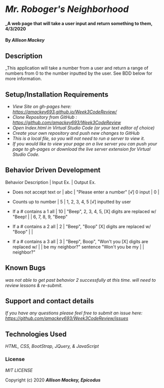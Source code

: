 # _Mr. Roboger's Neighborhood_

#### _A web page that will take a user input and return something to them, 4/3/2020

#### By _**Allison Mackey**_

## Description

_This application will take a number from a user and return a range of numbers from 0 to the number inputted by the user. See BDD below for more information. 

## Setup/Installation Requirements

* _View Site on gh-pages here: https://amackey693.github.io/Week3CodeReview/_
* _Clone Repository from GitHub : https://github.com/amackey693/Week3CodeReview_
* _Open Index.html in Virtual Studio Code (or your text editor of choice)_
* _Create your own repository and push new changes to GitHub_
* _This is a local file, so you will not need to run a server to view it._
* _If you would like to view your page on a live server you can push your page to gh-pages or download the live server extension for Virtual Studio Code._


## Behavior Driven Development 

Behavior Description          |   Input Ex.     |  Output Ex. 
- Does not accept text  or    |      abc        |   "Please enter a number" [√]
0 input                       |       0         |

- Counts up to number         |       5         |   1, 2, 3, 4, 5 [√]
inputted by user 

- If a # contains a 1 all     |       10        |   "Beep", 2, 3, 4, 5, [X]
digits are replaced w/ "Beep! |                 |   6, 7, 8, 9, "Beep"

- If a # contains a 2 all     |       2         |   "Beep", "Boop"   [X]
digits are replaced w/ "Boop" |                 |

- If a # contains a  3 all    |       3         | "Beep", Boop", "Won't you [X] 
digits are replaced w/        |                 |      be my neighbor?" 
sentence "Won't you be my     |                 |
neighbor?" 


## Known Bugs

_was not able to get past behavior 2 successfully at this time. will need to review lessons & re-submit._

## Support and contact details

_If you have any questions please feel free to submit an issue here: https://github.com/amackey693/Week3CodeReview/issues_

## Technologies Used

_HTML, CSS, BootStrap, JQuery, & JavaScript_

### License
*MIT LICENSE*

Copyright (c) 2020 **_Allison Mackey, Epicodus_**